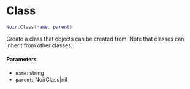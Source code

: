 # Class

```lua
Noir.Class(name, parent)
```

Create a class that objects can be created from. Note that classes can inherit from other classes.

#### Parameters

* `name`: string
* `parent`: NoirClass|nil

